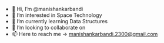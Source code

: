 - 👋 Hi, I’m @manishankarbandi
- 👀 I’m interested in Space Technology
- 🌱 I’m currently learning Data Structures
- 💞️ I’m looking to collaborate on 
- 📫 Here to reach me -> manishankarbandi.2300@gmail.com

<!---
manishankarbandi/manishankarbandi is a ✨ special ✨ repository because its `README.md` (this file) appears on your GitHub profile.
You can click the Preview link to take a look at your changes.
--->
